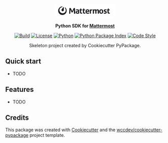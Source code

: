 <p align="center">
    <a href="https://mattermost.com/">
    <img src="https://raw.githubusercontent.com/wccdev/mattermost-python-sdk/master/.github/assets/logo.svg" height="43" width="190" margin="50" alt="Python SDK For Mattermost">
    </a>
</p>
<p align="center">
    <strong>
    Python SDK for
    <a href="https://mattermost.com/">Mattermost</a>
    </strong>
</p>
<p align="center">
    <a href="https://github.com/wccdev/mattermost-python-sdk/actions/workflows/ci.yml"><img
        src="https://github.com/wccdev/mattermost-python-sdk/actions/workflows/ci.yml/badge.svg"
        alt="Build"
        /></a>
    <a href="https://github.com/wccdev/mattermost-python-sdk/blob/main/LICENSE"><img
        src="https://img.shields.io/github/license/wccdev/mattermost-python-sdk"
        alt="License"
        /></a>
    <a href="https://pypi.org/project/mattermost-python-sdk/"><img
        src="https://img.shields.io/pypi/pyversions/mattermost-python-sdk.svg"
        alt="Python"
        /></a>
    <a href="https://pypi.org/project/mattermost-python-sdk/"><img
        src="https://img.shields.io/pypi/v/mattermost-python-sdk.svg"
        alt="Python Package Index"
        /></a>
    <a href="https://github.com/psf/black"><img
        src="https://img.shields.io/badge/code%20style-black-000000.svg"
        alt="Code Style"
        /></a>
</p>
<p align="center">
    Skeleton project created by Cookiecutter PyPackage.
</p>
<h2></h2>

## Quick start

* TODO


## Features

* TODO

## Credits

This package was created with [Cookiecutter](https://github.com/audreyr/cookiecutter) and the [wccdev/cookiecutter-pypackage](https://github.com/wccdev/cookiecutter-pypackage) project template.
